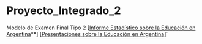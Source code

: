 # Proyecto_Integrado_2
Modelo de Examen Final Tipo 2
[[Informe Estadístico sobre la Educación en Argentina](**https://chatgpt.com/c/67406e90-328c-8003-b2f0-8dfc8b357610)**]
[[Presentaciones sobre la Educación en Argentina](https://gamma.app/docs/Analisis-del-Sistema-Educativo-Argentino-na596eq54m6n294)]`
